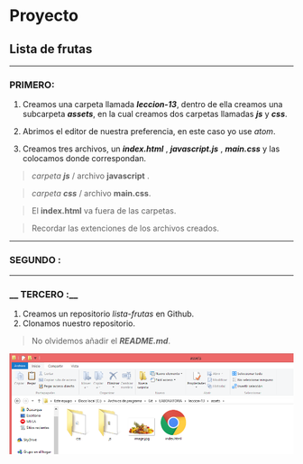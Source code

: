 # __Proyecto__
## __Lista de frutas__
***
### __PRIMERO:__
1) Creamos una carpeta llamada __*leccion-13*__, dentro de ella creamos una subcarpeta __*assets*__, en la cual creamos dos carpetas llamadas __*js*__ y __*css*__.

 2) Abrimos el editor de nuestra preferencia, en este caso yo use *atom*.

 3) Creamos tres archivos, un __*index.html*__ , __*javascript.js*__ , __*main.css*__ y las colocamos donde correspondan.

 > *carpeta __js__* / archivo __javascript__ .

 > *carpeta __css__* / archivo __main.css__.

 > El __index.html__ va fuera de las carpetas.

 > Recordar las extenciones de los archivos creados.

 ***
 ### __SEGUNDO :__

 ***
 ### __ TERCERO :__
 1) Creamos un repositorio *lista-frutas* en Github.
 2) Clonamos nuestro repositorio.

 > No olvidemos añadir el __*README.md*__.


 ![alt text](https://github.com/KelyKley/lista-frutas/blob/master/leccion-13/assets/img/primero.png)
